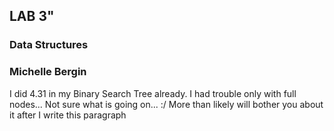 ## LAB 3" ##

### Data Structures ###

### Michelle Bergin ###

I did 4.31 in my Binary Search Tree already. I had trouble only with full nodes... Not sure what is going on... :/ More than likely will bother you about it after I write this paragraph
